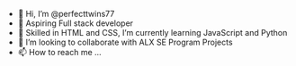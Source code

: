 - 👋 Hi, I’m @perfecttwins77
- 👀 Aspiring Full stack developer 
- 🌱 Skilled in HTML and CSS, I’m currently learning JavaScript and Python 
- 💞️ I’m looking to collaborate with ALX SE Program Projects
- 📫 How to reach me ...

<!---
perfecttwins77/perfecttwins77 is a ✨ special ✨ repository because its `README.md` (this file) appears on your GitHub profile.
You can click the Preview link to take a look at your changes.
--->
